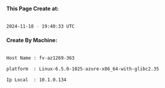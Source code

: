
   
#### This Page Create at:

```bash

2024-11-18 - 19:40:33 UTC

```

#### Create By Machine:

```bash

Host Name : fv-az1269-363

platform  : Linux-6.5.0-1025-azure-x86_64-with-glibc2.35

Ip Local  : 10.1.0.134

```

